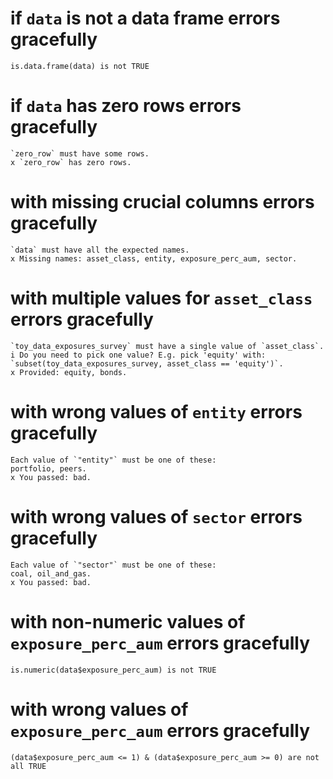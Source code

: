 # if `data` is not a data frame errors gracefully

    is.data.frame(data) is not TRUE

# if `data` has zero rows errors gracefully

    `zero_row` must have some rows.
    x `zero_row` has zero rows.

# with missing crucial columns errors gracefully

    `data` must have all the expected names.
    x Missing names: asset_class, entity, exposure_perc_aum, sector.

# with multiple values for `asset_class` errors gracefully

    `toy_data_exposures_survey` must have a single value of `asset_class`.
    i Do you need to pick one value? E.g. pick 'equity' with: `subset(toy_data_exposures_survey, asset_class == 'equity')`.
    x Provided: equity, bonds.

# with wrong values of `entity` errors gracefully

    Each value of `"entity"` must be one of these:
    portfolio, peers.
    x You passed: bad.

# with wrong values of `sector` errors gracefully

    Each value of `"sector"` must be one of these:
    coal, oil_and_gas.
    x You passed: bad.

# with non-numeric values of `exposure_perc_aum` errors gracefully

    is.numeric(data$exposure_perc_aum) is not TRUE

# with wrong values of `exposure_perc_aum` errors gracefully

    (data$exposure_perc_aum <= 1) & (data$exposure_perc_aum >= 0) are not all TRUE

